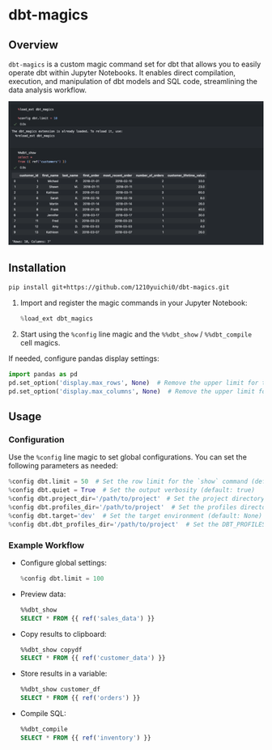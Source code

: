# dbt-magics

## Overview

`dbt-magics` is a custom magic command set for dbt that allows you to easily operate dbt within Jupyter Notebooks. It enables direct compilation, execution, and manipulation of dbt models and SQL code, streamlining the data analysis workflow.

![sample_image](assets/sample_image.png)

## Installation

```sh
pip install git+https://github.com/1210yuichi0/dbt-magics.git
```

1. Import and register the magic commands in your Jupyter Notebook:

   ```python
   %load_ext dbt_magics
   ```

2. Start using the `%config` line magic and the `%%dbt_show` / `%%dbt_compile` cell magics.

If needed, configure pandas display settings:

```python
import pandas as pd
pd.set_option('display.max_rows', None)  # Remove the upper limit for the number of rows displayed
pd.set_option('display.max_columns', None)  # Remove the upper limit for the number of columns displayed
```

## Usage

### Configuration

Use the `%config` line magic to set global configurations. You can set the following parameters as needed:

```python
%config dbt.limit = 50  # Set the row limit for the `show` command (default: 50)
%config dbt.quiet = True  # Set the output verbosity (default: true)
%config dbt.project_dir='/path/to/project'　# Set the project directory (default: None)
%config dbt.profiles_dir='/path/to/project'  # Set the profiles directory (default: None)
%config dbt.target='dev'  # Set the target environment (default: None)
%config dbt.dbt_profiles_dir='/path/to/project'  # Set the DBT_PROFILES_DIR environment variable
```

### Example Workflow

-  Configure global settings:

   ```python
   %config dbt.limit = 100
   ```

-  Preview data:

   ```sql
   %%dbt_show
   SELECT * FROM {{ ref('sales_data') }}
   ```

-  Copy results to clipboard:

   ```sql
   %%dbt_show copydf
   SELECT * FROM {{ ref('customer_data') }}
   ```

-  Store results in a variable:

   ```sql
   %%dbt_show customer_df
   SELECT * FROM {{ ref('orders') }}
   ```

-  Compile SQL:

   ```sql
   %%dbt_compile
   SELECT * FROM {{ ref('inventory') }}
   ```